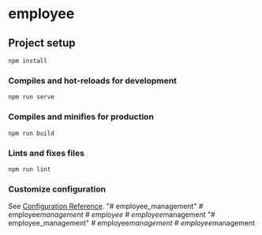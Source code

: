 # employee

## Project setup
```
npm install
```

### Compiles and hot-reloads for development
```
npm run serve
```

### Compiles and minifies for production
```
npm run build
```

### Lints and fixes files
```
npm run lint
```

### Customize configuration
See [Configuration Reference](https://cli.vuejs.org/config/).
"# employee_management" 
#   e m p l o y e e _ m a n a g e m e n t  
 #   e m p l o y e e  
 #   e m p l o y e e _ m a n a g e m e n t  
 "# employee_management" 
#   e m p l o y e e _ m a n a g e m e n t  
 #   e m p l o y e e _ m a n a g e m e n t  
 